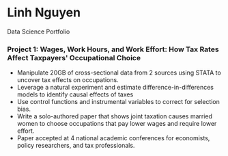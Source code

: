 # Linh Nguyen
Data Science Portfolio

### Project 1: Wages, Work Hours, and Work Effort: How Tax Rates Affect Taxpayers' Occupational Choice
- Manipulate 20GB of cross-sectional data from 2 sources using STATA to uncover tax effects on occupations.
- Leverage a natural experiment and estimate difference-in-differences models to identify causal effects of taxes
- Use control functions and instrumental variables to correct for selection bias.
- Write a solo-authored paper that shows joint taxation causes married women to choose occupations that pay lower wages and require lower effort.
- Paper accepted at 4 national academic conferences for economists, policy researchers, and tax professionals.
